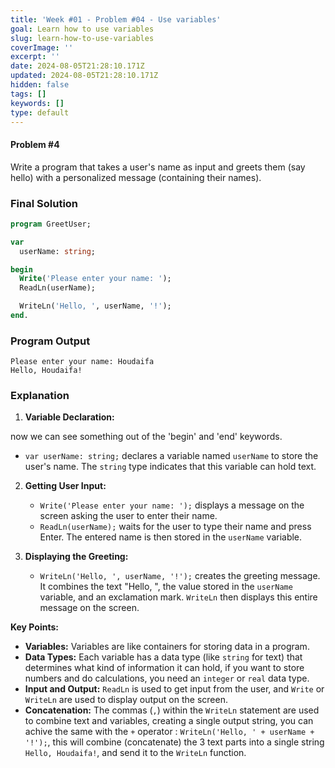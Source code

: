 ```yaml
---
title: 'Week #01 - Problem #04 - Use variables'
goal: Learn how to use variables
slug: learn-how-to-use-variables
coverImage: ''
excerpt: ''
date: 2024-08-05T21:28:10.171Z
updated: 2024-08-05T21:28:10.171Z
hidden: false
tags: []
keywords: []
type: default
---
```


<script>import CodeBlock from "$lib/components/molecules/CodeBlock.svelte";</script>

#### Problem #4

Write a program that takes a user's name as input and greets them (say hello) with a personalized message (containing their names).

### Final Solution

<CodeBlock lang="pascal">

```pascal
program GreetUser;

var
  userName: string;

begin
  Write('Please enter your name: ');
  ReadLn(userName);

  WriteLn('Hello, ', userName, '!');
end.
```

</CodeBlock>

### Program Output

```shell
Please enter your name: Houdaifa
Hello, Houdaifa!
```

### Explanation

1. **Variable Declaration:**

now we can see something out of the 'begin' and 'end' keywords.

   - `var userName: string;` declares a variable named `userName` to store the user's name. The `string` type indicates that this variable can hold text.

2. **Getting User Input:**

   - `Write('Please enter your name: ');` displays a message on the screen asking the user to enter their name.
   - `ReadLn(userName);` waits for the user to type their name and press Enter. The entered name is then stored in the `userName` variable.

3. **Displaying the Greeting:**
   - `WriteLn('Hello, ', userName, '!');` creates the greeting message. It combines the text "Hello, ", the value stored in the `userName` variable, and an exclamation mark. `WriteLn` then displays this entire message on the screen.

**Key Points:**

- **Variables:** Variables are like containers for storing data in a program.
- **Data Types:** Each variable has a data type (like `string` for text) that determines what kind of information it can hold, if you want to store numbers and do calculations, you need an `integer` or `real` data type.
- **Input and Output:** `ReadLn` is used to get input from the user, and `Write` or `WriteLn` are used to display output on the screen.
- **Concatenation:** The commas (`,`) within the `WriteLn` statement are used to combine text and variables, creating a single output string, you can achive the same with the `+` operator : `WriteLn('Hello, ' + userName + '!');`, this will combine (concatenate) the 3 text parts into a single string `Hello, Houdaifa!`, and send it to the `WriteLn` function.
